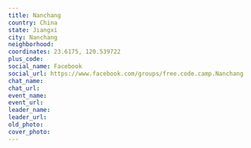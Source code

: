 ```yaml
---
title: Nanchang
country: China
state: Jiangxi
city: Nanchang
neighborhood: 
coordinates: 23.6175, 120.539722
plus_code:
social_name: Facebook
social_url: https://www.facebook.com/groups/free.code.camp.Nanchang
chat_name:
chat_url:
event_name:
event_url:
leader_name:
leader_url:
old_photo: 
cover_photo:
---
```

